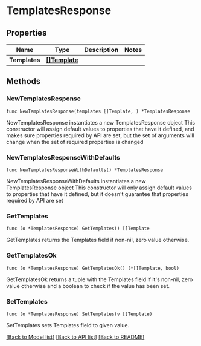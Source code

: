 # TemplatesResponse

## Properties

Name | Type | Description | Notes
------------ | ------------- | ------------- | -------------
**Templates** | [**[]Template**](Template.md) |  | 

## Methods

### NewTemplatesResponse

`func NewTemplatesResponse(templates []Template, ) *TemplatesResponse`

NewTemplatesResponse instantiates a new TemplatesResponse object
This constructor will assign default values to properties that have it defined,
and makes sure properties required by API are set, but the set of arguments
will change when the set of required properties is changed

### NewTemplatesResponseWithDefaults

`func NewTemplatesResponseWithDefaults() *TemplatesResponse`

NewTemplatesResponseWithDefaults instantiates a new TemplatesResponse object
This constructor will only assign default values to properties that have it defined,
but it doesn't guarantee that properties required by API are set

### GetTemplates

`func (o *TemplatesResponse) GetTemplates() []Template`

GetTemplates returns the Templates field if non-nil, zero value otherwise.

### GetTemplatesOk

`func (o *TemplatesResponse) GetTemplatesOk() (*[]Template, bool)`

GetTemplatesOk returns a tuple with the Templates field if it's non-nil, zero value otherwise
and a boolean to check if the value has been set.

### SetTemplates

`func (o *TemplatesResponse) SetTemplates(v []Template)`

SetTemplates sets Templates field to given value.



[[Back to Model list]](../README.md#documentation-for-models) [[Back to API list]](../README.md#documentation-for-api-endpoints) [[Back to README]](../README.md)


